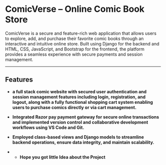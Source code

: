 #  ComicVerse – Online Comic Book Store

ComicVerse is a secure and feature-rich web application that allows users to explore, add, and purchase their favorite comic books through an interactive and intuitive online store. Built using Django for the backend and HTML, CSS, JavaScript, and Bootstrap for the frontend, the platform provides a seamless experience with secure payments and session management.

---

##  Features

-  **a full stack comic website with secured user authentication and session management features including login,
registration, and logout, along with a fully functional shopping cart system enabling users to purchase comics directly or
via cart management.**  
 

-  **Integrated Razor pay payment gateway for secure online transactions and implemented version control and collaborative
development workflows using VS Code and Git.**  

-  **Employed class-based views and Django models to streamline backend operations, ensure data integrity, and maintain
scalability.**  
  


  - -  **Hope you got little Idea about the Project** 

